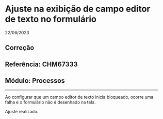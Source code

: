 # Ajuste na exibição de campo editor de texto no formulário
22/06/2023
## Correção
## Referência: CHM67333
## Módulo: Processos
***

Ao configurar que um campo editor de texto inicia bloqueado, ocorre uma falha e o formulário não é desenhado na tela.

Ajuste realizado.
